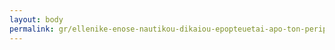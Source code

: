 ```yaml
---
layout: body
permalink: gr/ellenike-enose-nautikou-dikaiou-epopteuetai-apo-ton-periphereiarkhe-attikes/
---
```


